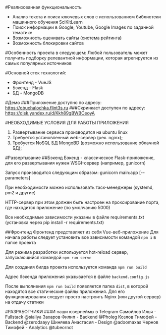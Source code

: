 
#Реализованная функциональность
- Анализ текста и поиск ключевых слов с использованием библиотеки машинного обучения SciKitLearn 
- Поиск информации в Google, Youtube, Google Images по заданной тематике
- Возможность оценивать сайты (система рейтинга)
- Возможность блокировки сайтов

#Особенность проекта в следующем:
Любой пользователь может получить подборку релевантной информации, которая агрегируется из самых популярных источников

#Основной стек технологий:
- Фронтенд - VueJS
- Бэкенд - Flask
- БД - MongoDB

#Демо
###Приложение доступно по адресу: https://obuchalochka.flint3s.ru
###Скринкаст доступен по адресу: https://disk.yandex.ru/d/Kkh89gBWBCeoyA

#НЕОБХОДИМЫЕ УСЛОВИЯ ДЛЯ РАБОТЫ ПРИЛОЖЕНИЯ
1. Развертывание сервиса производится на ubuntu linux
2. Требуется установленный web-сервер (рек. nginx);
3. Требуется NoSQL БД MongoBD (возможно использование облачной БД);

#Развертывание
##Бэкенд
Бэкенд - классическое Flask-приложение, для его развертывания нужен WSGI-сервер (например, gunicorn)  

Запуск производится следующим образом: gunicorn main:app [--parameters]  

При необходимости можно использовать таск-менеджеры (systemd, pm2 и другие)  

HTTP-сервер при этом должен быть настроен на проксирование порта, где находится приложение (по умолчанию 5000)  

Все необходимые зависимости указаны в файле requirements.txt (установка через pip install -r requirements.txt)


##Фронтенд
Фронтенд представляет из себя Vue-веб-приложение
Для начала работы следует установить все зависимости командой ```npm i``` в папке проекта  

Для режима разработки используется hot-reload сервер, запускающийся командой ```npm run serve```

Для создания билда проекта используется команда ```npm run build```

Адрес бэкенда приложения указывается в файле ```backend.config.js```

После выполнения ```npm run build``` появляется папка ```dist```, в которой находятся все статические файлы приложения. Для его функционирования следует просто настроить Nginx (или другой сервер) на отдачу статики



#РАЗРАБОТЧИКИ
###И наши юзернеймы в Telegram
Самойлов Илья - Fullstack @siailya
Захаров Филип - Backend @Pholeg
Козлов Тимофей - Backend @zerodaayy
Шиняева Анастасия - Design @adoomaxas
Чернов Тимофей - Analytics @tubeornot